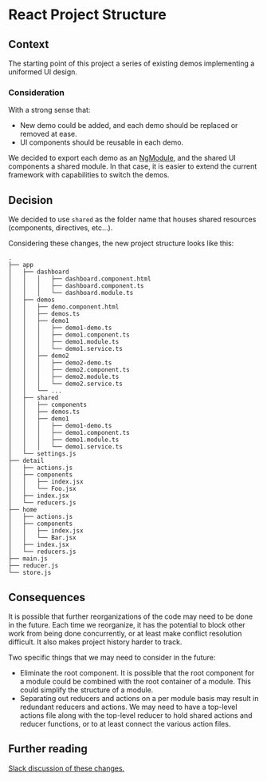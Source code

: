 # React Project Structure

## Context

The starting point of this project a series of existing demos implementing a uniformed UI design.

### Consideration

With a strong sense that: 
- New demo could be added, and each demo should be replaced or removed at ease. 
- UI components should be reusable in each demo.

We decided to export each demo as an [NgModule](https://angular.io/guide/ngmodule), and the shared UI components a shared module.
In that case, it is easier to extend the current framework with capabilities to switch the demos.

## Decision

We decided to use `shared` as the folder name that houses shared resources (components, directives, etc...).

Considering these changes, the new project structure looks like this:

```
.
├── app
│   ├── dashboard
│   │   │   ├── dashboard.component.html
│   │   │   ├── dashboard.component.ts
│   │   │   └── dashboard.module.ts
│   ├── demos
│   │   ├── demo.component.html
│   │   ├── demos.ts
│   │   ├── demo1
│   │   │   ├── demo1-demo.ts
│   │   │   ├── demo1.component.ts
│   │   │   ├── demo1.module.ts
│   │   │   └── demo1.service.ts
│   │   ├── demo2
│   │   │   ├── demo2-demo.ts
│   │   │   ├── demo2.component.ts
│   │   │   ├── demo2.module.ts
│   │   │   └── demo2.service.ts
│   │   └── ...
│   ├── shared
│   │   ├── components
│   │   ├── demos.ts
│   │   ├── demo1
│   │   │   ├── demo1-demo.ts
│   │   │   ├── demo1.component.ts
│   │   │   ├── demo1.module.ts
│   │   │   └── demo1.service.ts
│   └── settings.js
├── detail
│   ├── actions.js
│   ├── components
│   │   ├── index.jsx
│   │   └── Foo.jsx
│   ├── index.jsx
│   └── reducers.js
├── home
│   ├── actions.js
│   ├── components
│   │   ├── index.jsx
│   │   └── Bar.jsx
│   ├── index.jsx
│   └── reducers.js
├── main.js
├── reducer.js
└── store.js
```

## Consequences

It is possible that further reorganizations of the code may need to be done in the future. Each time we reorganize, it has the potential to block other work from being done concurrently, or at least make conflict resolution difficult. It also makes project history harder to track.

Two specific things that we may need to consider in the future:

- Eliminate the root component. It is possible that the root component for a module could be combined with the root container of a module. This could simplify the structure of a module.
- Separating out reducers and actions on a per module basis may result in redundant reducers and actions. We may need to have a top-level actions file along with the top-level reducer to hold shared actions and reducer functions, or to at least connect the various action files.

## Further reading

[Slack discussion of these changes.](https://azavea.slack.com/archives/pwd/p1469197052000323)